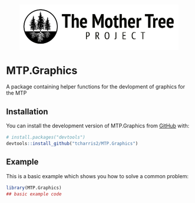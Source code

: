 
<!-- README.md is generated from README.Rmd. Please edit that file -->

<img src="man/figures/mt-logo-workmark.png" width="433px" style="display: block; margin: auto;" />

# MTP.Graphics

A package containing helper functions for the devlopment of graphics for
the MTP

## Installation

You can install the development version of MTP.Graphics from
[GitHub](https://github.com/) with:

``` r
# install.packages("devtools")
devtools::install_github("tcharris2/MTP.Graphics")
```

## Example

This is a basic example which shows you how to solve a common problem:

``` r
library(MTP.Graphics)
## basic example code
```
